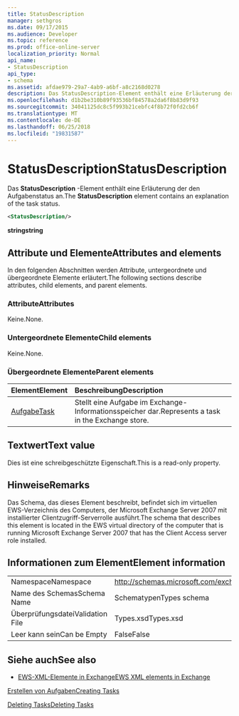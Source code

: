 ```yaml
---
title: StatusDescription
manager: sethgros
ms.date: 09/17/2015
ms.audience: Developer
ms.topic: reference
ms.prod: office-online-server
localization_priority: Normal
api_name:
- StatusDescription
api_type:
- schema
ms.assetid: afdae979-29a7-4ab9-a6bf-a8c2168d0278
description: Das StatusDescription-Element enthält eine Erläuterung der den Aufgabenstatus an.
ms.openlocfilehash: d1b2be310b89f93536bf84578a2da6f8b83d9f93
ms.sourcegitcommit: 34041125dc8c5f993b21cebfc4f8b72f0fd2cb6f
ms.translationtype: MT
ms.contentlocale: de-DE
ms.lasthandoff: 06/25/2018
ms.locfileid: "19831587"
---
```

# <a name="statusdescription"></a><span data-ttu-id="89ddd-103">StatusDescription</span><span class="sxs-lookup"><span data-stu-id="89ddd-103">StatusDescription</span></span>

<span data-ttu-id="89ddd-104">Das **StatusDescription** -Element enthält eine Erläuterung der den Aufgabenstatus an.</span><span class="sxs-lookup"><span data-stu-id="89ddd-104">The **StatusDescription** element contains an explanation of the task status.</span></span> 
  
```xml
<StatusDescription/>
```

 <span data-ttu-id="89ddd-105">**string**</span><span class="sxs-lookup"><span data-stu-id="89ddd-105">**string**</span></span>
## <a name="attributes-and-elements"></a><span data-ttu-id="89ddd-106">Attribute und Elemente</span><span class="sxs-lookup"><span data-stu-id="89ddd-106">Attributes and elements</span></span>

<span data-ttu-id="89ddd-107">In den folgenden Abschnitten werden Attribute, untergeordnete und übergeordnete Elemente erläutert.</span><span class="sxs-lookup"><span data-stu-id="89ddd-107">The following sections describe attributes, child elements, and parent elements.</span></span>
  
### <a name="attributes"></a><span data-ttu-id="89ddd-108">Attribute</span><span class="sxs-lookup"><span data-stu-id="89ddd-108">Attributes</span></span>

<span data-ttu-id="89ddd-109">Keine.</span><span class="sxs-lookup"><span data-stu-id="89ddd-109">None.</span></span>
  
### <a name="child-elements"></a><span data-ttu-id="89ddd-110">Untergeordnete Elemente</span><span class="sxs-lookup"><span data-stu-id="89ddd-110">Child elements</span></span>

<span data-ttu-id="89ddd-111">Keine.</span><span class="sxs-lookup"><span data-stu-id="89ddd-111">None.</span></span>
  
### <a name="parent-elements"></a><span data-ttu-id="89ddd-112">Übergeordnete Elemente</span><span class="sxs-lookup"><span data-stu-id="89ddd-112">Parent elements</span></span>

|<span data-ttu-id="89ddd-113">**Element**</span><span class="sxs-lookup"><span data-stu-id="89ddd-113">**Element**</span></span>|<span data-ttu-id="89ddd-114">**Beschreibung**</span><span class="sxs-lookup"><span data-stu-id="89ddd-114">**Description**</span></span>|
|:-----|:-----|
|[<span data-ttu-id="89ddd-115">Aufgabe</span><span class="sxs-lookup"><span data-stu-id="89ddd-115">Task</span></span>](task.md) <br/> |<span data-ttu-id="89ddd-116">Stellt eine Aufgabe im Exchange-Informationsspeicher dar.</span><span class="sxs-lookup"><span data-stu-id="89ddd-116">Represents a task in the Exchange store.</span></span>  <br/> |
   
## <a name="text-value"></a><span data-ttu-id="89ddd-117">Textwert</span><span class="sxs-lookup"><span data-stu-id="89ddd-117">Text value</span></span>

<span data-ttu-id="89ddd-118">Dies ist eine schreibgeschützte Eigenschaft.</span><span class="sxs-lookup"><span data-stu-id="89ddd-118">This is a read-only property.</span></span>
  
## <a name="remarks"></a><span data-ttu-id="89ddd-119">Hinweise</span><span class="sxs-lookup"><span data-stu-id="89ddd-119">Remarks</span></span>

<span data-ttu-id="89ddd-120">Das Schema, das dieses Element beschreibt, befindet sich im virtuellen EWS-Verzeichnis des Computers, der Microsoft Exchange Server 2007 mit installierter Clientzugriff-Serverrolle ausführt.</span><span class="sxs-lookup"><span data-stu-id="89ddd-120">The schema that describes this element is located in the EWS virtual directory of the computer that is running Microsoft Exchange Server 2007 that has the Client Access server role installed.</span></span>
  
## <a name="element-information"></a><span data-ttu-id="89ddd-121">Informationen zum Element</span><span class="sxs-lookup"><span data-stu-id="89ddd-121">Element information</span></span>

|||
|:-----|:-----|
|<span data-ttu-id="89ddd-122">Namespace</span><span class="sxs-lookup"><span data-stu-id="89ddd-122">Namespace</span></span>  <br/> |http://schemas.microsoft.com/exchange/services/2006/types  <br/> |
|<span data-ttu-id="89ddd-123">Name des Schemas</span><span class="sxs-lookup"><span data-stu-id="89ddd-123">Schema Name</span></span>  <br/> |<span data-ttu-id="89ddd-124">Schematypen</span><span class="sxs-lookup"><span data-stu-id="89ddd-124">Types schema</span></span>  <br/> |
|<span data-ttu-id="89ddd-125">Überprüfungsdatei</span><span class="sxs-lookup"><span data-stu-id="89ddd-125">Validation File</span></span>  <br/> |<span data-ttu-id="89ddd-126">Types.xsd</span><span class="sxs-lookup"><span data-stu-id="89ddd-126">Types.xsd</span></span>  <br/> |
|<span data-ttu-id="89ddd-127">Leer kann sein</span><span class="sxs-lookup"><span data-stu-id="89ddd-127">Can be Empty</span></span>  <br/> |<span data-ttu-id="89ddd-128">False</span><span class="sxs-lookup"><span data-stu-id="89ddd-128">False</span></span>  <br/> |
   
## <a name="see-also"></a><span data-ttu-id="89ddd-129">Siehe auch</span><span class="sxs-lookup"><span data-stu-id="89ddd-129">See also</span></span>



- [<span data-ttu-id="89ddd-130">EWS-XML-Elemente in Exchange</span><span class="sxs-lookup"><span data-stu-id="89ddd-130">EWS XML elements in Exchange</span></span>](ews-xml-elements-in-exchange.md)


[<span data-ttu-id="89ddd-131">Erstellen von Aufgaben</span><span class="sxs-lookup"><span data-stu-id="89ddd-131">Creating Tasks</span></span>](http://msdn.microsoft.com/library/0ef97334-e8a0-4f67-a23a-dd9e2bbad49f%28Office.15%29.aspx)
  
[<span data-ttu-id="89ddd-132">Deleting Tasks</span><span class="sxs-lookup"><span data-stu-id="89ddd-132">Deleting Tasks</span></span>](http://msdn.microsoft.com/library/a3d7e25f-8a35-4901-b1d9-d31f418ab340%28Office.15%29.aspx)


